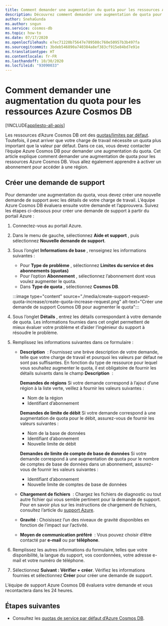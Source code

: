 ```yaml
---
title: Comment demander une augmentation du quota pour les ressources Azure Cosmos DB
description: Découvrez comment demander une augmentation de quota pour les ressources Azure Cosmos DB. Vous allez également apprendre à activer un abonnement pour accéder à une région.
author: SnehaGunda
ms.author: sngun
ms.service: cosmos-db
ms.topic: how-to
ms.date: 07/17/2020
ms.openlocfilehash: e7ec71220b75647e789508c760e50957b3b497fa
ms.sourcegitcommit: 3bdeb546890a740384a8ef383cf915e84bd7e91e
ms.translationtype: HT
ms.contentlocale: fr-FR
ms.lasthandoff: 10/30/2020
ms.locfileid: "93090033"
---
```

# <a name="how-to-request-quota-increase-for-azure-cosmos-db-resources"></a>Comment demander une augmentation du quota pour les ressources Azure Cosmos DB
[!INCLUDE[appliesto-all-apis](includes/appliesto-all-apis.md)]

Les ressources d’Azure Cosmos DB ont des [quotas/limites par défaut](concepts-limits.md). Toutefois, il peut arriver que votre charge de travail nécessite un quota plus important que la valeur par défaut. Dans ce cas, vous devez contacter l’équipe Azure Cosmos DB pour demander une augmentation du quota. Cet article explique comment demander une augmentation de quota pour les ressources Azure Cosmos DB. Vous allez également apprendre à activer un abonnement pour accéder à une région.

## <a name="create-a-new-support-request"></a>Créer une demande de support

Pour demander une augmentation du quota, vous devez créer une nouvelle demande de support avec les détails de votre charge de travail. L’équipe Azure Cosmos DB évaluera ensuite votre demande et l’approuvera. Suivez les étapes ci-dessous pour créer une demande de support à partir du portail Azure :

1. Connectez-vous au portail Azure.

1. Dans le menu de gauche, sélectionnez **Aide et support** , puis sélectionnez **Nouvelle demande de support**.

1. Sous l’onglet **Informations de base** , renseignez les informations suivantes :

   * Pour **Type de problème** , sélectionnez **Limites du service et des abonnements (quotas)**
   * Pour l’option **Abonnement** , sélectionnez l’abonnement dont vous voulez augmenter le quota.
   * Dans **Type de quota** , sélectionnez **Cosmos DB**.

   :::image type="content" source="./media/create-support-request-quota-increase/create-quota-increase-request.png" alt-text="Créer une demande de support Cosmos DB pour augmenter le quota":::

1. Sous l’onglet **Détails** , entrez les détails correspondant à votre demande de quota. Les informations fournies dans cet onglet permettent de mieux évaluer votre problème et d’aider l’ingénieur du support à résoudre le problème.

1. Remplissez les informations suivantes dans ce formulaire :

   * **Description**  : Fournissez une brève description de votre demande, telle que votre charge de travail et pourquoi les valeurs par défaut ne sont pas suffisantes. En fonction du type de ressource pour lequel vous souhaitez augmenter le quota, il est obligatoire de fournir les détails suivants dans le champ **Description**  :

     **Demandes de régions** Si votre demande correspond à l’ajout d’une région à la liste verte, veillez à fournir les valeurs suivantes :

        * Nom de la région
        * Identifiant d’abonnement

     **Demandes de limite de débit** Si votre demande correspond à une augmentation de quota pour le débit, assurez-vous de fournir les valeurs suivantes :

        * Nom de la base de données
        * Identifiant d’abonnement
        * Nouvelle limite de débit

     **Demandes de limite de compte de base de données** Si votre demande correspond à une augmentation de quota pour le nombre de comptes de base de données dans un abonnement, assurez-vous de fournir les valeurs suivantes :

       * Identifiant d’abonnement
       * Nouvelle limite de comptes de base de données

   * **Chargement de fichiers**  : Chargez les fichiers de diagnostic ou tout autre fichier qui vous semble pertinent pour la demande de support. Pour en savoir plus sur les instructions de chargement de fichiers, consultez l’article du [support Azure]( ../azure-portal/supportability/how-to-manage-azure-support-request.md#upload-files).

   * **Gravité** : Choisissez l’un des niveaux de gravité disponibles en fonction de l’impact sur l’activité.

   * **Moyen de communication préféré**  : Vous pouvez choisir d’être contacté par **e-mail** ou par **téléphone**.

1. Remplissez les autres informations du formulaire, telles que votre disponibilité, la langue du support, vos coordonnées, votre adresse e-mail et votre numéro de téléphone.

1. Sélectionnez **Suivant : Vérifier + créer**. Vérifiez les informations fournies et sélectionnez **Créer** pour créer une demande de support.

L’équipe de support Azure Cosmos DB évaluera votre demande et vous recontactera dans les 24 heures.

## <a name="next-steps"></a>Étapes suivantes

* Consultez les [quotas de service par défaut d’Azure Cosmos DB](concepts-limits.md).
